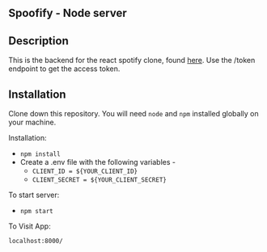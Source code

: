## Spoofify - Node server

## Description

This is the backend for the react spotify clone, found [here](https://github.com/SsjSanthosh/remote-spotify). Use the /token endpoint to get the access token.

## Installation

Clone down this repository. You will need `node` and `npm` installed globally on your machine.

Installation:

- `npm install`
- Create a .env file with the following variables -
  - `CLIENT_ID = ${YOUR_CLIENT_ID}`
  - `CLIENT_SECRET = ${YOUR_CLIENT_SECRET}`

To start server:

- `npm start`

To Visit App:

`localhost:8000/`
